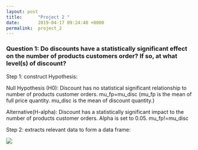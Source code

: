 ```yaml
---
layout: post
title:      "Project 2 "
date:       2019-04-17 09:24:40 +0000
permalink:  project_2
---
```


### Question 1: Do discounts have a statistically significant effect on the number of products customers order? If so, at what level(s) of discount?

Step 1: construct Hypothesis:

Null Hypothesis (H0): Discount has no statistical significant relationship to number of products customer orders. mu_fp=mu_disc (mu_fp is the mean of full price quantity. mu_disc is the mean of discount quantity.) 

Alternative(H-alpha): Discount has a statistically significant impact to the number of products customer orders. Alpha is set to 0.05. mu_fp!=mu_disc

Step 2: extracts relevant data to form a data frame:

![](http://)
